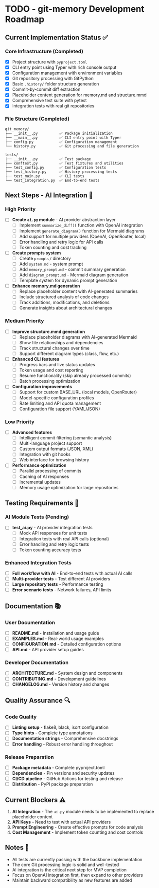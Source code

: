 # TODO - git-memory Development Roadmap

## Current Implementation Status ✅

### Core Infrastructure (Completed)
- [x] Project structure with `pyproject.toml`
- [x] CLI entry point using Typer with rich console output
- [x] Configuration management with environment variables
- [x] Git repository processing with GitPython
- [x] Basic `.history/` folder structure generation
- [x] Commit-by-commit diff extraction
- [x] Placeholder content generation for memory.md and structure.mmd
- [x] Comprehensive test suite with pytest
- [x] Integration tests with real git repositories

### File Structure (Completed)
```
git_memory/
├── __init__.py          ✅ Package initialization
├── __main__.py          ✅ CLI entry point with Typer
├── config.py            ✅ Configuration management
└── history.py           ✅ Git processing and file generation

tests/
├── __init__.py          ✅ Test package
├── conftest.py          ✅ Test fixtures and utilities
├── test_config.py       ✅ Configuration tests
├── test_history.py      ✅ History processing tests
├── test_main.py         ✅ CLI tests
└── test_integration.py  ✅ End-to-end tests
```

## Next Steps - AI Integration 🚧

### High Priority
- [ ] **Create `ai.py` module** - AI provider abstraction layer
  - [ ] Implement `summarize_diff()` function with OpenAI integration
  - [ ] Implement `generate_diagram()` function for Mermaid diagrams
  - [ ] Add support for multiple providers (OpenAI, OpenRouter, local)
  - [ ] Error handling and retry logic for API calls
  - [ ] Token counting and cost tracking

- [ ] **Create prompts system**
  - [ ] Create `prompts/` directory
  - [ ] Add `system.md` - system prompt
  - [ ] Add `memory_prompt.md` - commit summary generation
  - [ ] Add `diagram_prompt.md` - Mermaid diagram generation
  - [ ] Template system for dynamic prompt generation

- [ ] **Enhance memory.md generation**
  - [ ] Replace placeholder content with AI-generated summaries
  - [ ] Include structured analysis of code changes
  - [ ] Track additions, modifications, and deletions
  - [ ] Generate insights about architectural changes

### Medium Priority
- [ ] **Improve structure.mmd generation**
  - [ ] Replace placeholder diagrams with AI-generated Mermaid
  - [ ] Show file relationships and dependencies
  - [ ] Track structural changes over time
  - [ ] Support different diagram types (class, flow, etc.)

- [ ] **Enhanced CLI features**
  - [ ] Progress bars and live status updates
  - [ ] Token usage and cost reporting
  - [ ] Resume functionality (skip already processed commits)
  - [ ] Batch processing optimization

- [ ] **Configuration improvements**
  - [ ] Support for custom BASE_URL (local models, OpenRouter)
  - [ ] Model-specific configuration profiles
  - [ ] Rate limiting and API quota management
  - [ ] Configuration file support (YAML/JSON)

### Low Priority
- [ ] **Advanced features**
  - [ ] Intelligent commit filtering (semantic analysis)
  - [ ] Multi-language project support
  - [ ] Custom output formats (JSON, XML)
  - [ ] Integration with git hooks
  - [ ] Web interface for browsing history

- [ ] **Performance optimization**
  - [ ] Parallel processing of commits
  - [ ] Caching of AI responses
  - [ ] Incremental updates
  - [ ] Memory usage optimization for large repositories

## Testing Requirements 🧪

### AI Module Tests (Pending)
- [ ] **test_ai.py** - AI provider integration tests
  - [ ] Mock API responses for unit tests
  - [ ] Integration tests with real API calls (optional)
  - [ ] Error handling and retry logic tests
  - [ ] Token counting accuracy tests

### Enhanced Integration Tests
- [ ] **Full workflow with AI** - End-to-end tests with actual AI calls
- [ ] **Multi-provider tests** - Test different AI providers
- [ ] **Large repository tests** - Performance testing
- [ ] **Error scenario tests** - Network failures, API limits

## Documentation 📚

### User Documentation
- [ ] **README.md** - Installation and usage guide
- [ ] **EXAMPLES.md** - Real-world usage examples
- [ ] **CONFIGURATION.md** - Detailed configuration options
- [ ] **API.md** - API provider setup guides

### Developer Documentation
- [ ] **ARCHITECTURE.md** - System design and components
- [ ] **CONTRIBUTING.md** - Development guidelines
- [ ] **CHANGELOG.md** - Version history and changes

## Quality Assurance 🔍

### Code Quality
- [ ] **Linting setup** - flake8, black, isort configuration
- [ ] **Type hints** - Complete type annotations
- [ ] **Documentation strings** - Comprehensive docstrings
- [ ] **Error handling** - Robust error handling throughout

### Release Preparation
- [ ] **Package metadata** - Complete pyproject.toml
- [ ] **Dependencies** - Pin versions and security updates
- [ ] **CI/CD pipeline** - GitHub Actions for testing and release
- [ ] **Distribution** - PyPI package preparation

## Current Blockers ⚠️

1. **AI Integration** - The `ai.py` module needs to be implemented to replace placeholder content
2. **API Keys** - Need to test with actual API providers
3. **Prompt Engineering** - Create effective prompts for code analysis
4. **Cost Management** - Implement token counting and cost controls

## Notes 📝

- All tests are currently passing with the backbone implementation
- The core Git processing logic is solid and well-tested
- AI integration is the critical next step for MVP completion
- Focus on OpenAI integration first, then expand to other providers
- Maintain backward compatibility as new features are added